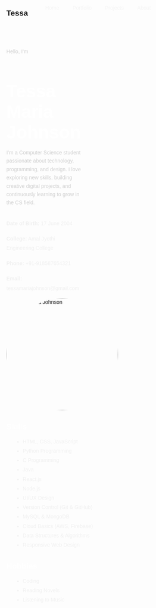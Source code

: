 <!DOCTYPE html>
<html lang="en">
<head>
  <meta charset="UTF-8" />
  <meta name="viewport" content="width=device-width, initial-scale=1.0"/>
  <title>Tessa Maria Johnson Portfolio</title>
  <link href="https://fonts.googleapis.com/css2?family=Poppins:wght@300;600&display=swap" rel="stylesheet"/>
  <style>
    * {
      margin: 0;
      padding: 0;
      box-sizing: border-box;
      font-family: 'Poppins', sans-serif;
    }

    body {
      background: url(https://t3.ftcdn.net/jpg/04/35/60/34/360_F_435603418_Wq7wq8dPK1lJk2p3MZhENa52g9DEHGoe.jpg) no-repeat center center fixed;
      background-size: cover;
      color: #f4f4f4;
      padding: 2rem;
    }

    header {
      display: flex;
      justify-content: space-between;
      align-items: center;
    }

    nav a {
      color: #f4f4f4;
      margin: 0 1rem;
      text-decoration: none;
      font-weight: 300;
    }

    .hero {
      display: flex;
      flex-wrap: wrap;
      margin-top: 4rem;
      align-items: center;
      justify-content: space-between;
    }

    .hero-text {
      max-width: 50%;
    }

    .hero-text h1 {
      font-size: 3rem;
      font-weight: 600;
      color: #ffffff;
    }

    .hero-text p {
      margin-top: 1rem;
      line-height: 1.6;
      color: #d0d0d0;
    }

    .contact-info, .skills, .hobbies {
      margin-top: 2rem;
    }

    .contact-info p, .skills ul, .hobbies ul {
      color: #f0f0f0;
      line-height: 1.8;
    }

    .section h2 {
      margin-bottom: 1rem;
      color: #ffffff;
    }

    ul {
      list-style-type: disc;
      margin-left: 20px;
    }

    .hero-image img {
      width: 300px;
      border-radius: 50%;
    }
  </style>
</head>
<body>

  <header>
    <h2>Tessa</h2>
    <nav>
      <a href="#">Home</a>
      <a href="#">Portfolio</a>
      <a href="#">Projects</a>
      <a href="#">About</a>
    </nav>
  </header>

  <section class="hero">
    <div class="hero-text">
      <p>Hello, I’m</p>
      <h1>Tessa Maria Johnson</h1>
      <p>I’m a Computer Science student passionate about technology, programming, and design. I love exploring new skills, building creative digital projects, and continuously learning to grow in the CS field.</p>
      <div class="contact-info">
        <p><strong>Date of Birth:</strong> 17 June 2004</p>
        <p><strong>College:</strong> Amal Jyothi Engineering College</p>
        <p><strong>Phone:</strong> +91-918587654321</p>
        <p><strong>Email:</strong> tessamariajohnson@gmail.com</p>
      </div>
    </div>
    <div class="hero-image">
      <img src="your-photo.jpg" alt="Tessa Maria Johnson">
    </div>
  </section>

  <section class="section skills">
    <h2>Skills</h2>
    <ul>
      <li>HTML, CSS, JavaScript</li>
      <li>Python Programming</li>
      <li>C Programming</li>
      <li>Java</li>
      <li>React.js</li>
      <li>Node.js</li>
      <li>UI/UX Design</li>
      <li>Version Control (Git & GitHub)</li>
      <li>MySQL & MongoDB</li>
      <li>Cloud Basics (AWS, Firebase)</li>
      <li>Data Structures & Algorithms</li>
      <li>Responsive Web Design</li>
    </ul>
  </section>

  <section class="section hobbies">
    <h2>Hobbies</h2>
    <ul>
      <li>Coding</li>
      <li>Reading Novels</li>
      <li>Listening to Music</li>
    </ul>
  </section>

</body>
</html>
